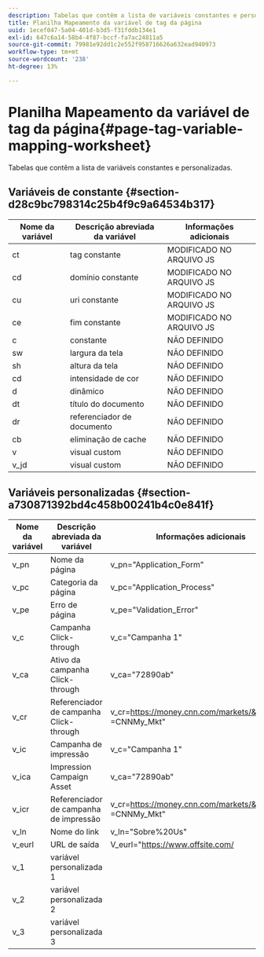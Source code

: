 ```yaml
---
description: Tabelas que contêm a lista de variáveis constantes e personalizadas.
title: Planilha Mapeamento da variável de tag da página
uuid: 1ecef047-5a04-401d-b3d5-f31fddb134e1
exl-id: 647c6a14-58b4-4f87-bccf-fa7ac24811a5
source-git-commit: 79981e92dd1c2e552f958716626a632ead940973
workflow-type: tm+mt
source-wordcount: '238'
ht-degree: 13%

---
```


# Planilha Mapeamento da variável de tag da página{#page-tag-variable-mapping-worksheet}

Tabelas que contêm a lista de variáveis constantes e personalizadas.

## Variáveis de constante {#section-d28c9bc798314c25b4f9c9a64534b317}

| Nome da variável | Descrição abreviada da variável | Informações adicionais  |
|---|---|---|
| ct | tag constante | MODIFICADO NO ARQUIVO JS |
| cd | domínio constante | MODIFICADO NO ARQUIVO JS |
| cu | uri constante | MODIFICADO NO ARQUIVO JS |
| ce | fim constante | MODIFICADO NO ARQUIVO JS |
| c | constante | NÃO DEFINIDO |
| sw | largura da tela | NÃO DEFINIDO |
| sh | altura da tela | NÃO DEFINIDO |
| cd | intensidade de cor | NÃO DEFINIDO |
| d | dinâmico | NÃO DEFINIDO |
| dt | título do documento | NÃO DEFINIDO |
| dr | referenciador de documento | NÃO DEFINIDO |
| cb | eliminação de cache | NÃO DEFINIDO |
| v | visual custom | NÃO DEFINIDO |
| v_jd | visual custom | NÃO DEFINIDO |

## Variáveis personalizadas {#section-a730871392bd4c458b00241b4c0e841f}

| Nome da variável | Descrição abreviada da variável | Informações adicionais  |
|---|---|---|
| v_pn | Nome da página | v_pn=&quot;Application_Form&quot; |
| v_pc | Categoria da página | v_pc=&quot;Application_Process&quot; |
| v_pe | Erro de página | v_pe=&quot;Validation_Error&quot; |
| v_c | Campanha Click-through | v_c=&quot;Campanha 1&quot; |
| v_ca | Ativo da campanha Click-through | v_ca=&quot;72890ab&quot; |
| v_cr | Referenciador de campanha Click-through | v_cr=https://money.cnn.com/markets/&amp;v_cp =CNNMy_Mkt&quot; |
| v_ic | Campanha de impressão | v_c=&quot;Campanha 1&quot; |
| v_ica | Impression Campaign Asset | v_ca=&quot;72890ab&quot; |
| v_icr | Referenciador de campanha de impressão | v_cr=https://money.cnn.com/markets/&amp;v_cp =CNNMy_Mkt&quot; |
| v_ln | Nome do link | v_ln=&quot;Sobre%20Us&quot; |
| v_eurl | URL de saída | V_eurl=&quot;https://www.offsite.com/ |
| v_1 | variável personalizada 1 |  |
| v_2 | variável personalizada 2 |  |
| v_3 | variável personalizada 3 |  |
